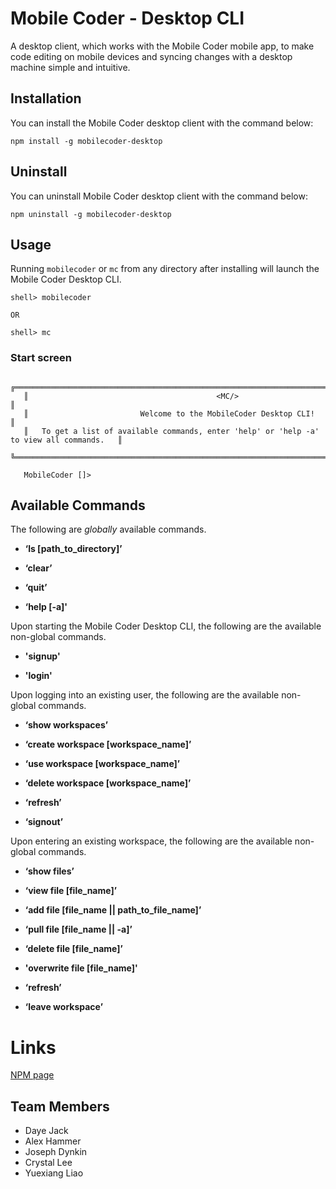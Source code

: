 # Mobile Coder - Desktop CLI
A desktop client, which works with the Mobile Coder mobile app, to make code editing on mobile devices and syncing changes with a desktop machine
simple and intuitive.

## Installation

You can install the Mobile Coder desktop client with the command below:

```
npm install -g mobilecoder-desktop
```

## Uninstall

You can uninstall Mobile Coder desktop client with the command below:

```
npm uninstall -g mobilecoder-desktop
```

## Usage
Running `mobilecoder` or `mc` from any directory after installing will launch the Mobile Coder Desktop CLI.
```
shell> mobilecoder

OR

shell> mc

```

### Start screen

```
   ╔══════════════════════════════════════════════════════════════════════════════════════════╗
   ║                                          <MC/>                                           ║
   ║                         Welcome to the MobileCoder Desktop CLI!                          ║
   ║   To get a list of available commands, enter 'help' or 'help -a' to view all commands.   ║
   ╚══════════════════════════════════════════════════════════════════════════════════════════╝

   MobileCoder []>
```

## Available Commands 
The following are *globally* available commands.
* **‘ls [path_to_directory]’**

* **‘clear’**

* **‘quit’**

* **‘help [-a]'**

Upon starting the Mobile Coder Desktop CLI, the following are the available non-global commands.
* **'signup'**

* **'login'**

Upon logging into an existing user, the following are the available non-global commands.
* **‘show workspaces’**

* **‘create workspace [workspace_name]’**

* **‘use workspace [workspace_name]’**

* **‘delete workspace [workspace_name]’**

* **‘refresh’**

* **‘signout’**

Upon entering an existing workspace, the following are the available non-global commands.

* **‘show files’**

* **‘view file [file_name]’**

* **‘add file [file_name || path_to_file_name]’**

* **‘pull file [file_name || -a]’**

* **‘delete file [file_name]’**

* **'overwrite file [file_name]'**

* **‘refresh’**

* **‘leave workspace’**

# Links
[NPM page](https://www.npmjs.com/package/@mobile-coder/mobilecoder-desktop)


## Team Members
* Daye Jack
* Alex Hammer
* Joseph Dynkin
* Crystal Lee
* Yuexiang Liao
